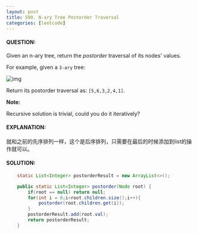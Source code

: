 ```yaml
---
layout: post
title: 590. N-ary Tree Postorder Traversal
categories: [leetcode]
---
```


#### QUESTION:

Given an n-ary tree, return the *postorder* traversal of its nodes' values.

For example, given a `3-ary` tree:

![img](https://assets.leetcode.com/uploads/2018/10/12/narytreeexample.png)

 Return its postorder traversal as: `[5,6,3,2,4,1]`.

**Note:**

Recursive solution is trivial, could you do it iteratively?

#### EXPLANATION:

就和之前的先序排列一样，这个是后序排列，只需要在最后的时候添加到list的操作就可以。

#### SOLUTION:

```java
    static List<Integer> postorderResult = new ArrayList<>();

    public static List<Integer> postorder(Node root) {
        if(root == null) return null;
        for(int i = 0;i<root.children.size();i++){
            postorder(root.children.get(i));
        }
        postorderResult.add(root.val);
        return postorderResult;
    }
```


